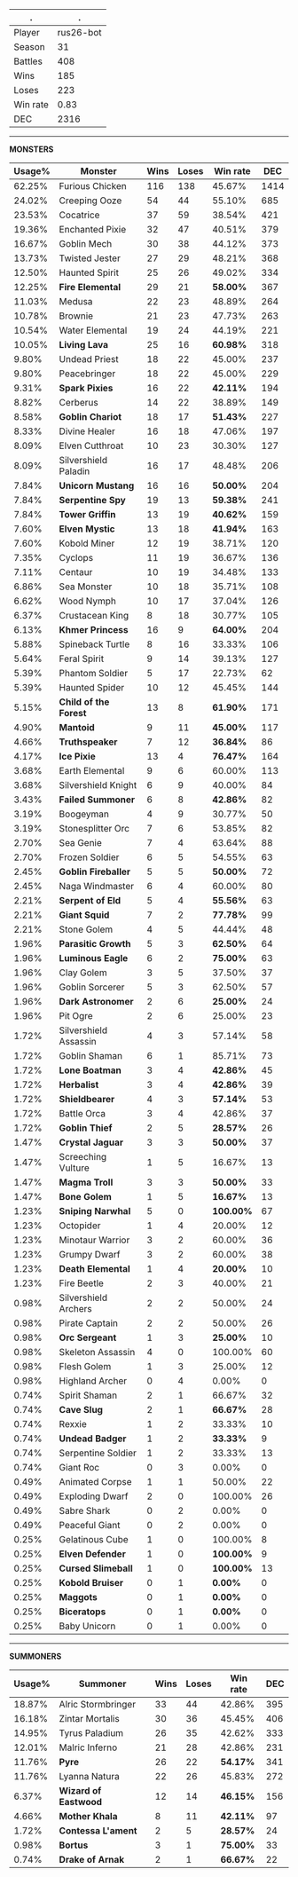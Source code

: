 .|.
|-|-
Player|rus26-bot
Season|31
Battles|408
Wins|185
Loses|223
Win rate|0.83
DEC|2316

---
**MONSTERS**

Usage%|Monster|Wins|Loses|Win rate|DEC|
-|-|-|-|-|-|
62.25%|Furious Chicken|116|138|45.67%|1414|
24.02%|Creeping Ooze|54|44|55.10%|685|
23.53%|Cocatrice|37|59|38.54%|421|
19.36%|Enchanted Pixie|32|47|40.51%|379|
16.67%|Goblin Mech|30|38|44.12%|373|
13.73%|Twisted Jester|27|29|48.21%|368|
12.50%|Haunted Spirit|25|26|49.02%|334|
12.25%|**Fire Elemental**|29|21|**58.00%**|367|
11.03%|Medusa|22|23|48.89%|264|
10.78%|Brownie|21|23|47.73%|263|
10.54%|Water Elemental|19|24|44.19%|221|
10.05%|**Living Lava**|25|16|**60.98%**|318|
9.80%|Undead Priest|18|22|45.00%|237|
9.80%|Peacebringer|18|22|45.00%|229|
9.31%|**Spark Pixies**|16|22|**42.11%**|194|
8.82%|Cerberus|14|22|38.89%|149|
8.58%|**Goblin Chariot**|18|17|**51.43%**|227|
8.33%|Divine Healer|16|18|47.06%|197|
8.09%|Elven Cutthroat|10|23|30.30%|127|
8.09%|Silvershield Paladin|16|17|48.48%|206|
7.84%|**Unicorn Mustang**|16|16|**50.00%**|204|
7.84%|**Serpentine Spy**|19|13|**59.38%**|241|
7.84%|**Tower Griffin**|13|19|**40.62%**|159|
7.60%|**Elven Mystic**|13|18|**41.94%**|163|
7.60%|Kobold Miner|12|19|38.71%|120|
7.35%|Cyclops|11|19|36.67%|136|
7.11%|Centaur|10|19|34.48%|133|
6.86%|Sea Monster|10|18|35.71%|108|
6.62%|Wood Nymph|10|17|37.04%|126|
6.37%|Crustacean King|8|18|30.77%|105|
6.13%|**Khmer Princess**|16|9|**64.00%**|204|
5.88%|Spineback Turtle|8|16|33.33%|106|
5.64%|Feral Spirit|9|14|39.13%|127|
5.39%|Phantom Soldier|5|17|22.73%|62|
5.39%|Haunted Spider|10|12|45.45%|144|
5.15%|**Child of the Forest**|13|8|**61.90%**|171|
4.90%|**Mantoid**|9|11|**45.00%**|117|
4.66%|**Truthspeaker**|7|12|**36.84%**|86|
4.17%|**Ice Pixie**|13|4|**76.47%**|164|
3.68%|Earth Elemental|9|6|60.00%|113|
3.68%|Silvershield Knight|6|9|40.00%|84|
3.43%|**Failed Summoner**|6|8|**42.86%**|82|
3.19%|Boogeyman|4|9|30.77%|50|
3.19%|Stonesplitter Orc|7|6|53.85%|82|
2.70%|Sea Genie|7|4|63.64%|88|
2.70%|Frozen Soldier|6|5|54.55%|63|
2.45%|**Goblin Fireballer**|5|5|**50.00%**|72|
2.45%|Naga Windmaster|6|4|60.00%|80|
2.21%|**Serpent of Eld**|5|4|**55.56%**|63|
2.21%|**Giant Squid**|7|2|**77.78%**|99|
2.21%|Stone Golem|4|5|44.44%|48|
1.96%|**Parasitic Growth**|5|3|**62.50%**|64|
1.96%|**Luminous Eagle**|6|2|**75.00%**|63|
1.96%|Clay Golem|3|5|37.50%|37|
1.96%|Goblin Sorcerer|5|3|62.50%|57|
1.96%|**Dark Astronomer**|2|6|**25.00%**|24|
1.96%|Pit Ogre|2|6|25.00%|23|
1.72%|Silvershield Assassin|4|3|57.14%|58|
1.72%|Goblin Shaman|6|1|85.71%|73|
1.72%|**Lone Boatman**|3|4|**42.86%**|45|
1.72%|**Herbalist**|3|4|**42.86%**|39|
1.72%|**Shieldbearer**|4|3|**57.14%**|53|
1.72%|Battle Orca|3|4|42.86%|37|
1.72%|**Goblin Thief**|2|5|**28.57%**|26|
1.47%|**Crystal Jaguar**|3|3|**50.00%**|37|
1.47%|Screeching Vulture|1|5|16.67%|13|
1.47%|**Magma Troll**|3|3|**50.00%**|33|
1.47%|**Bone Golem**|1|5|**16.67%**|13|
1.23%|**Sniping Narwhal**|5|0|**100.00%**|67|
1.23%|Octopider|1|4|20.00%|12|
1.23%|Minotaur Warrior|3|2|60.00%|36|
1.23%|Grumpy Dwarf|3|2|60.00%|38|
1.23%|**Death Elemental**|1|4|**20.00%**|10|
1.23%|Fire Beetle|2|3|40.00%|21|
0.98%|Silvershield Archers|2|2|50.00%|24|
0.98%|Pirate Captain|2|2|50.00%|26|
0.98%|**Orc Sergeant**|1|3|**25.00%**|10|
0.98%|Skeleton Assassin|4|0|100.00%|60|
0.98%|Flesh Golem|1|3|25.00%|12|
0.98%|Highland Archer|0|4|0.00%|0|
0.74%|Spirit Shaman|2|1|66.67%|32|
0.74%|**Cave Slug**|2|1|**66.67%**|28|
0.74%|Rexxie|1|2|33.33%|10|
0.74%|**Undead Badger**|1|2|**33.33%**|9|
0.74%|Serpentine Soldier|1|2|33.33%|13|
0.74%|Giant Roc|0|3|0.00%|0|
0.49%|Animated Corpse|1|1|50.00%|22|
0.49%|Exploding Dwarf|2|0|100.00%|26|
0.49%|Sabre Shark|0|2|0.00%|0|
0.49%|Peaceful Giant|0|2|0.00%|0|
0.25%|Gelatinous Cube|1|0|100.00%|8|
0.25%|**Elven Defender**|1|0|**100.00%**|9|
0.25%|**Cursed Slimeball**|1|0|**100.00%**|13|
0.25%|**Kobold Bruiser**|0|1|**0.00%**|0|
0.25%|**Maggots**|0|1|**0.00%**|0|
0.25%|**Biceratops**|0|1|**0.00%**|0|
0.25%|Baby Unicorn|0|1|0.00%|0|

---
**SUMMONERS**

Usage%|Summoner|Wins|Loses|Win rate|DEC|
-|-|-|-|-|-|
18.87%|Alric Stormbringer|33|44|42.86%|395|
16.18%|Zintar Mortalis|30|36|45.45%|406|
14.95%|Tyrus Paladium|26|35|42.62%|333|
12.01%|Malric Inferno|21|28|42.86%|231|
11.76%|**Pyre**|26|22|**54.17%**|341|
11.76%|Lyanna Natura|22|26|45.83%|272|
6.37%|**Wizard of Eastwood**|12|14|**46.15%**|156|
4.66%|**Mother Khala**|8|11|**42.11%**|97|
1.72%|**Contessa L'ament**|2|5|**28.57%**|24|
0.98%|**Bortus**|3|1|**75.00%**|33|
0.74%|**Drake of Arnak**|2|1|**66.67%**|22|

